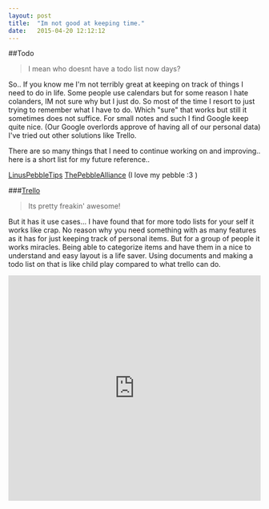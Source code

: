 ```yaml
---
layout: post
title:  "Im not good at keeping time."
date:   2015-04-20 12:12:12
---
```


##Todo
>I mean who doesnt have a todo list now days?

So.. If you know me I'm not terribly great at keeping on track of things I need to do in life. Some people use calendars but for some reason I hate colanders, IM not sure why but I just do. So most of the time I resort to just trying to remember what I have to do. Which "sure" that works but still it sometimes does not suffice. For small notes and such I find Google keep quite nice. (Our Google overlords approve of having all of our personal data) I've tried out other solutions like Trello.


There are so many things that I need to continue working on and improving.. here is a short list for my future reference..

[LinusPebbleTips](https://github.com/Wferr/LinusPebbleTips)
[ThePebbleAlliance](https://github.com/Wferr/ThePebbleAlliance)
(I love my pebble :3 )

###[Trello](https://trello.com/)
>Its pretty freakin' awesome!

But it has it use cases...
I have found that for more todo lists for your self it works like crap. No reason why you need something with as many features as it has for just keeping track of personal items. But for a group of people it works miracles. Being able to categorize items and have them in a nice to understand and easy layout is a life saver. Using documents and making a todo list on that is like child play compared to what trello can do.

<iframe width="100%" height="450" scrolling="no" frameborder="no" src="https://w.soundcloud.com/player/?url=https%3A//api.soundcloud.com/tracks/168919598&amp;auto_play=false&amp;hide_related=false&amp;show_comments=true&amp;show_user=true&amp;show_reposts=false&amp;visual=true"></iframe>